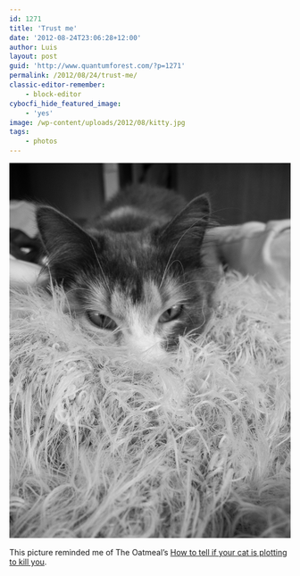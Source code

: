 ```yaml
---
id: 1271
title: 'Trust me'
date: '2012-08-24T23:06:28+12:00'
author: Luis
layout: post
guid: 'http://www.quantumforest.com/?p=1271'
permalink: /2012/08/24/trust-me/
classic-editor-remember:
    - block-editor
cybocfi_hide_featured_image:
    - 'yes'
image: /wp-content/uploads/2012/08/kitty.jpg
tags:
    - photos
---
```


![I wouldn’t kill a fly.](/assets/images/kitty.jpg)

This picture reminded me of The Oatmeal’s [How to tell if your cat is plotting to kill you](http://theoatmeal.com/comics/cat_kill).
